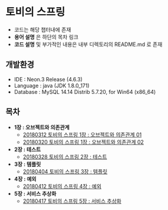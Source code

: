 # 토비의 스프링
* 코드는 해당 챕터내에 존재
* __용어 설명__ 은 하단의 목차 링크
* __코드 설명__ 및 부가적인 내용은 내부 디렉토리의 README.md 로 존재

## 개발환경
* IDE : Neon.3 Release (4.6.3)
* Language : java (JDK 1.8.0_171)
* Database : MySQL 14.14 Distrib 5.7.20, for Win64 (x86_64)

## 목차
* __1장 : 오브젝트와 의존관계__  
  * [20180312 토비의 스프링 1장 : 오브젝트와 의존관계 01](http://pasudo123.tistory.com/91?category=743040)   
  * [20180320 토비의 스프링 1장 : 오브젝트와 의존관계 02](http://pasudo123.tistory.com/95?category=743040)   
* __2장 : 테스트__  
  * [20180328 토비의 스프링 2장 : 테스트](http://pasudo123.tistory.com/102?category=743040)   
* __3장 : 템플릿__  
  * [20180404 토비의 스프링 3장 : 템플릿](http://pasudo123.tistory.com/110?category=743040)
* __4장 : 예외__  
  * [20180412 토비의 스프링 4장 : 예외](http://pasudo123.tistory.com/123?category=743040)
* __5장 : 서비스 추상화__  
  * [20180417 토비의 스프링 5장 : 서비스 추상화](http://pasudo123.tistory.com/132?category=743040)
